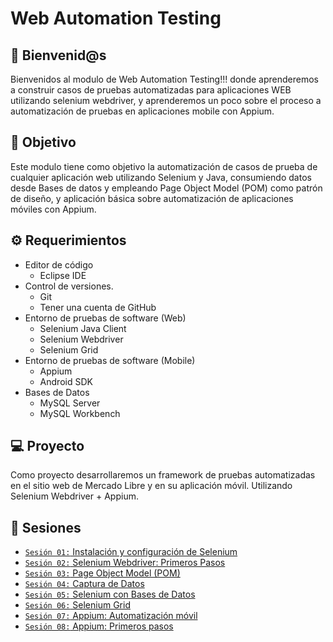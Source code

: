 # Web Automation Testing

## :wave: Bienvenid@s

Bienvenidos al modulo de Web Automation Testing!!! donde aprenderemos a construir casos de pruebas automatizadas para aplicaciones WEB utilizando selenium webdriver, y aprenderemos un poco sobre el proceso a automatización de pruebas en aplicaciones mobile con Appium.

## :dart: Objetivo

Este modulo tiene como objetivo la automatización de casos de prueba de cualquier aplicación web utilizando Selenium y Java, consumiendo datos desde Bases de datos y empleando Page Object Model (POM) como patrón de diseño, y aplicación básica sobre automatización de aplicaciones móviles con Appium.

## :gear: Requerimientos

- Editor de código
  - Eclipse IDE
- Control de versiones.
  - Git
  - Tener una cuenta de GitHub
- Entorno de pruebas de software (Web)
  - Selenium Java Client
  - Selenium Webdriver
  - Selenium Grid
- Entorno de pruebas de software (Mobile)
  - Appium
  - Android SDK
- Bases de Datos
  - MySQL Server 
  - MySQL Workbench

## 💻 Proyecto

Como proyecto desarrollaremos un framework de pruebas automatizadas en el sitio web de Mercado Libre y en su aplicación móvil. Utilizando Selenium Webdriver +  Appium.		

## :bookmark_tabs: Sesiones

- [`Sesión 01:` Instalación y configuración de Selenium](./Sesion-01)
- [`Sesión 02:` Selenium Webdriver: Primeros Pasos](./Sesion-02)
- [`Sesión 03:` Page Object Model (POM)](./Sesion-03)
- [`Sesión 04:` Captura de Datos](./Sesion-04)
- [`Sesión 05:` Selenium con Bases de Datos](./Sesion-05)
- [`Sesión 06:` Selenium Grid](./Sesion-06)
- [`Sesión 07:` Appium: Automatización móvil](./Sesion-07)
- [`Sesión 08:` Appium: Primeros pasos](./Sesion-08)
